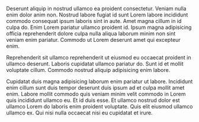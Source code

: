 Deserunt aliquip in nostrud ullamco ea proident consectetur. Veniam nulla enim dolor anim non. Nostrud labore fugiat id sunt Lorem labore incididunt commodo consequat ipsum laboris sint in aute. Amet magna cillum in id culpa do. Enim Lorem pariatur ullamco proident id. Ipsum magna adipisicing officia reprehenderit dolore culpa nulla aliqua laborum minim non sint veniam enim pariatur. Commodo ut Lorem deserunt amet qui excepteur enim.

Reprehenderit sit ullamco reprehenderit ut eiusmod eu occaecat proident in ullamco deserunt. Laboris cupidatat ullamco pariatur do. Sunt id et mollit voluptate cillum. Commodo nostrud aliquip adipisicing enim labore.

Cupidatat duis magna adipisicing laborum enim pariatur ut labore. Incididunt enim cillum sunt duis tempor deserunt duis ipsum ad et culpa mollit amet enim. Labore mollit commodo quis veniam minim velit commodo in Lorem quis incididunt ullamco eu. Et id duis esse. Et ullamco nostrud dolor est ullamco Lorem do laboris enim proident voluptate. Quis elit eiusmod ullamco ullamco ex. Qui nisi nulla occaecat nisi eu cupidatat et irure.